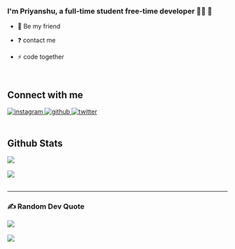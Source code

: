 ### <div align="start">I'm Priyanshu, a full-time student free-time developer 👨‍💻 🚀</div>  
  

- 🌱 Be my friend
  
- ❓ contact me 
  
- ⚡ code together
  

<br/>  

## Connect with me  
<div align="start">
<a href="https://instagram.com/antriksh.ig" target="_blank">
<img src=https://img.shields.io/badge/instagram-%23000000.svg?&style=for-the-badge&logo=instagram&logoColor=white alt=instagram style="margin-bottom: 5px;" />
</a>
<a href="https://github.com/codebyps" target="_blank">
<img src=https://img.shields.io/badge/github-%2324292e.svg?&style=for-the-badge&logo=github&logoColor=white alt=github style="margin-bottom: 5px;" />
</a>
<a href="https://twitter.com/antrikshdev" target="_blank">
<img src=https://img.shields.io/badge/twitter-%2300acee.svg?&style=for-the-badge&logo=twitter&logoColor=white alt=twitter style="margin-bottom: 5px;" />
</a> 
</div>  
<br/>  


## Github Stats  
<div align="start"><img src="https://github-readme-stats.vercel.app/api?username=codebyps&show_icons=true&theme=dark&count_private=true&hide_border=true" align="center" /></div>  

<br/>

<div align="start"><img src="https://spotify-github-profile.vercel.app/api/view?uid=31sdc3sqrco73uphuc2ybja7kibu&cover_image=true&theme=default&show_offline=true&background_color=121212&interchange=true&bar_color=53b14f&bar_color_cover=true" /></div>  

<br/>  

----
<!-- ![](https://github-readme-streak-stats.herokuapp.com/?user=antrikshverma&theme=dark&hide_border=false)
<br/>
![](https://github-readme-stats.vercel.app/api/top-langs/?username=antrikshverma&theme=dark&hide_border=false&include_all_commits=true&count_private=true&layout=compact)
---- -->

### ✍️ Random Dev Quote
<div align="start">
  <img src="https://quotes-github-readme.vercel.app/api?type=horizontal&theme=tokyonight" align="center" />
<!-- ![](https://quotes-github-readme.vercel.app/api?type=horizontal&theme=tokyonight) -->
</div><br/>

<div align="start">
<img src="https://komarev.com/ghpvc/?username=codebyps&&style=flat-rounded" align="center" />
</div>  
<br/>  
